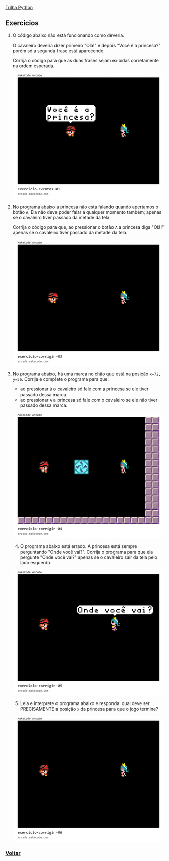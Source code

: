  [Trilha Python](index.md)

## Exercícios 


1. O código abaixo não está funcionando como deveria.
    
    O cavaleiro deveria dizer primeiro "Olá!" e depois "Você é a princesa?" porém só a segunda frase está aparecendo.

    Corrija o código para que as duas frases sejam exibidas corretamente na ordem esperada.

    ![](img/arcade-exercicio-eventos-01.png)

2. No programa abaixo a princesa não está falando quando apertamos o botão `A`. Ela não deve poder falar a qualquer momento também; apenas se o cavaleiro tiver passado da metade da tela. 

    Corrija o código para que, ao pressionar o botão `A` a princesa diga "Olá!" apenas se o cavaleiro tiver passado da metade da tela.

    ![](img/arcade-exercicio-corrigir-03.png)

3. No programa abaixo, há uma marca no chão que está na posição `x=72, y=56`. Corrija e complete o programa para que:
    - ao pressionar `B` o cavaleiro só fale com a princesa se ele tiver passado dessa marca.
    - ao pressionar `A` a princesa só fale com o cavaleiro se ele não tiver passado dessa marca.

    ![](img/arcade-exercicio-corrigir-04.png)

    4. O programa abaixo está errado. A princesa está sempre perguntando "Onde você vai?". Corrija o programa para que ela pergunte "Onde você vai?" apenas se o cavaleiro sair da tela pelo lado esquerdo.

    ![](img/arcade-exercicio-corrigir-05.png)


    5. Leia e interprete o programa abaixo e responda: qual deve ser PRECISAMENTE a posição `x` da princesa para que o jogo termine?

    ![](img/arcade-exercicio-corrigir-06.png)

 ### [Voltar](index.md)

